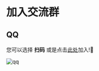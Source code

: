 # 加入交流群

## QQ

您可以选择 **扫码** 或是点击[此处](https://qm.qq.com/q/W3G2uGtlC0)加入!🎉

![qq](https://drive.almondcloud.cn/f/lgoWc4/0faac08ab7f312692c620ac3ad159c4.jpg)